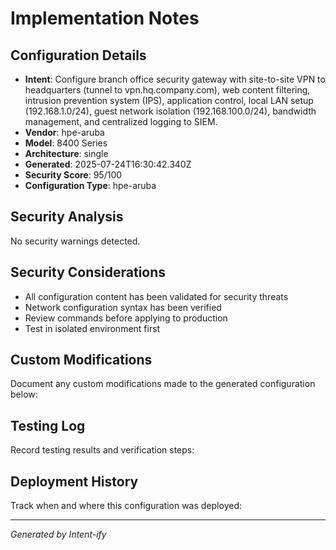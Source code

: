 # Implementation Notes

## Configuration Details
- **Intent**: Configure branch office security gateway with site-to-site VPN to headquarters (tunnel to vpn.hq.company.com), web content filtering, intrusion prevention system (IPS), application control, local LAN setup (192.168.1.0/24), guest network isolation (192.168.100.0/24), bandwidth management, and centralized logging to SIEM.
- **Vendor**: hpe-aruba
- **Model**: 8400 Series
- **Architecture**: single
- **Generated**: 2025-07-24T16:30:42.340Z
- **Security Score**: 95/100
- **Configuration Type**: hpe-aruba

## Security Analysis
No security warnings detected.

## Security Considerations
- All configuration content has been validated for security threats
- Network configuration syntax has been verified
- Review commands before applying to production
- Test in isolated environment first

## Custom Modifications
Document any custom modifications made to the generated configuration below:

## Testing Log
Record testing results and verification steps:

## Deployment History
Track when and where this configuration was deployed:

---
*Generated by Intent-ify*